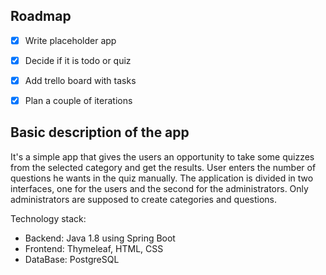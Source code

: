 ## Roadmap
- [x] Write placeholder app
- [x] Decide if it is todo or quiz
- [x] Add trello board with tasks
- [x] Plan a couple of iterations


## Basic description of the app
It's a simple app that gives the users an opportunity to take some quizzes from the selected category and get the results.
User enters the number of questions he wants in the quiz manually.
The application is divided in two interfaces, one for the users and the second for the administrators.
Only administrators are supposed to create categories and questions.

Technology stack:
- Backend: Java 1.8 using Spring Boot
- Frontend: Thymeleaf, HTML, CSS
- DataBase: PostgreSQL
